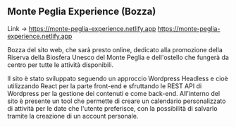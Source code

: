 ## Monte Peglia Experience (Bozza)

Link -> https://monte-peglia-experience.netlify.app
<a href="https://monte-peglia-experience.netlify.app" target="_blank">https://monte-peglia-experience.netlify.app</a>

Bozza del sito web, che sarà presto online, dedicato alla promozione della Riserva della Biosfera Unesco del Monte Peglia e dell'ostello che fungerà da centro per tutte le attività disponibili.

Il sito è stato sviluppato seguendo un approccio Wordpress Headless e cioè utilizzando React per la parte front-end e sfruttando le REST API di Wordpress per la gestione dei contenuti e come back-end. All'interno del sito è presente un tool che permette di creare un calendario personalizzato di attività per le date che l'utente preferisce, con la possibilità di salvarlo tramite la creazione di un account personale.
